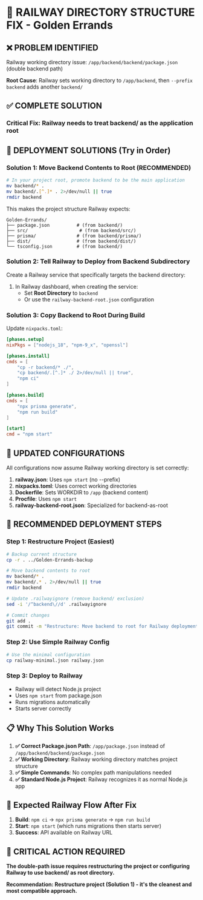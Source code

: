 # 🚀 RAILWAY DIRECTORY STRUCTURE FIX - Golden Errands

## ❌ **PROBLEM IDENTIFIED**
Railway working directory issue: `/app/backend/backend/package.json` (double backend path)

**Root Cause**: Railway sets working directory to `/app/backend`, then `--prefix backend` adds another `backend/`

## ✅ **COMPLETE SOLUTION**

### **Critical Fix**: Railway needs to treat backend/ as the application root

## 🎯 **DEPLOYMENT SOLUTIONS (Try in Order)**

### **Solution 1: Move Backend Contents to Root (RECOMMENDED)**
```bash
# In your project root, promote backend to be the main application
mv backend/* .
mv backend/.[^.]* . 2>/dev/null || true
rmdir backend
```

This makes the project structure Railway expects:
```
Golden-Errands/
├── package.json          # (from backend/)
├── src/                   # (from backend/src/)
├── prisma/               # (from backend/prisma/)
├── dist/                 # (from backend/dist/)
└── tsconfig.json         # (from backend/)
```

### **Solution 2: Tell Railway to Deploy from Backend Subdirectory**
Create a Railway service that specifically targets the backend directory:

1. In Railway dashboard, when creating the service:
   - Set **Root Directory** to `backend`
   - Or use the `railway-backend-root.json` configuration

### **Solution 3: Copy Backend to Root During Build**
Update `nixpacks.toml`:
```toml
[phases.setup]
nixPkgs = ["nodejs_18", "npm-9_x", "openssl"]

[phases.install]
cmds = [
    "cp -r backend/* ./",
    "cp backend/.[^.]* ./ 2>/dev/null || true",
    "npm ci"
]

[phases.build]
cmds = [
    "npx prisma generate",
    "npm run build"
]

[start]
cmd = "npm start"
```

## 🔧 **UPDATED CONFIGURATIONS**

All configurations now assume Railway working directory is set correctly:

1. **railway.json**: Uses `npm start` (no --prefix)
2. **nixpacks.toml**: Uses correct working directories
3. **Dockerfile**: Sets WORKDIR to `/app` (backend content)
4. **Procfile**: Uses `npm start`
5. **railway-backend-root.json**: Specialized for backend-as-root

## 🚀 **RECOMMENDED DEPLOYMENT STEPS**

### **Step 1: Restructure Project (Easiest)**
```bash
# Backup current structure
cp -r . ../Golden-Errands-backup

# Move backend contents to root
mv backend/* .
mv backend/.* . 2>/dev/null || true
rmdir backend

# Update .railwayignore (remove backend/ exclusion)
sed -i '/^backend\//d' .railwayignore

# Commit changes
git add .
git commit -m "Restructure: Move backend to root for Railway deployment"
```

### **Step 2: Use Simple Railway Config**
```bash
# Use the minimal configuration
cp railway-minimal.json railway.json
```

### **Step 3: Deploy to Railway**
- Railway will detect Node.js project
- Uses `npm start` from package.json
- Runs migrations automatically
- Starts server correctly

## 📋 **Why This Solution Works**

1. **✅ Correct Package.json Path**: `/app/package.json` instead of `/app/backend/backend/package.json`
2. **✅ Working Directory**: Railway working directory matches project structure
3. **✅ Simple Commands**: No complex path manipulations needed
4. **✅ Standard Node.js Project**: Railway recognizes it as normal Node.js app

## 🎯 **Expected Railway Flow After Fix**

1. **Build**: `npm ci` → `npx prisma generate` → `npm run build`
2. **Start**: `npm start` (which runs migrations then starts server)
3. **Success**: API available on Railway URL

## 🚨 **CRITICAL ACTION REQUIRED**

**The double-path issue requires restructuring the project or configuring Railway to use backend/ as root directory.**

**Recommendation: Restructure project (Solution 1) - it's the cleanest and most compatible approach.**
